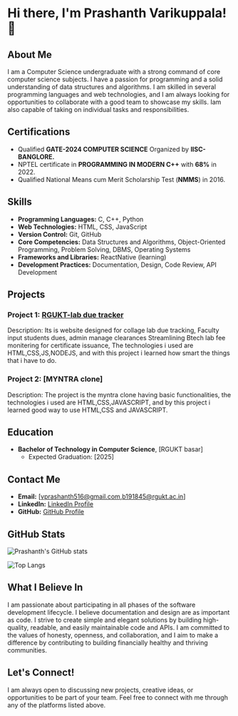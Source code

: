 # Hi there, I'm Prashanth Varikuppala! 👋

## About Me

I am a Computer Science undergraduate with a strong command of core computer science subjects. I have a passion for programming and a solid understanding of data structures and algorithms. I am skilled in several programming languages and web technologies, and I am always looking for opportunities to collaborate with a good team to showcase my skills. Iam also capable of taking on individual tasks and responsibilities.

## Certifications

- Qualified **GATE-2024 COMPUTER SCIENCE** Organized by **IISC-BANGLORE.**
- NPTEL certificate in **PROGRAMMING IN MODERN C++** with **68%** in 2022.
- Qualified National Means cum Merit Scholarship Test (**NMMS**) in 2016.

## Skills

- **Programming Languages:** C, C++, Python
- **Web Technologies:** HTML, CSS, JavaScript
- **Version Control:** Git, GitHub
- **Core Competencies:** Data Structures and Algorithms, Object-Oriented Programming, Problem Solving, DBMS, Operating Systems
- **Frameworks and Libraries:** ReactNative (learning)
- **Development Practices:** Documentation, Design, Code Review, API Development

## Projects

### Project 1: [RGUKT-lab due tracker](https://rgukt-lab-dues-tracker.netlify.app/)
Description: Its is website designed for collage lab due tracking, Faculty input students dues, admin manage clearances Streamlining Btech lab fee monitering for certificate issuance, The technologies i used are HTML,CSS,JS,NODEJS, and with this project i learned how smart the things that i have to do.

### Project 2: [MYNTRA clone]
Description: The project is the myntra clone having basic functionalities, the technologies i used are HTML,CSS,JAVASCRIPT, and by this project i learned good way to use HTML,CSS and JAVASCRIPT.

## Education

- **Bachelor of Technology in Computer Science**, [RGUKT basar]
  - Expected Graduation: [2025]

## Contact Me

- **Email:** [vprashanth516@gmail.com,b191845@rgukt.ac.in]
- **LinkedIn:** [LinkedIn Profile](https://www.linkedin.com/in/prashanth-varikuppala-4a3550271?utm_source=share&utm_campaign=share_via&utm_content=profile&utm_medium=android_app)
- **GitHub:** [GitHub Profile](https://github.com/prashanth-vrk)

## GitHub Stats

![Prashanth's GitHub stats](https://github-readme-stats.vercel.app/api?username=prashanth-vrk&show_icons=true&theme=radical)

![Top Langs](https://github-readme-stats.vercel.app/api/top-langs/?username=prashanth-vrk&layout=compact&theme=radical)

## What I Believe In

I am passionate about participating in all phases of the software development lifecycle. I believe documentation and design are as important as code. I strive to create simple and elegant solutions by building high-quality, readable, and easily maintainable code and APIs. I am committed to the values of honesty, openness, and collaboration, and I aim to make a difference by contributing to building financially healthy and thriving communities.

## Let's Connect!

I am always open to discussing new projects, creative ideas, or opportunities to be part of your team. Feel free to connect with me through any of the platforms listed above.
